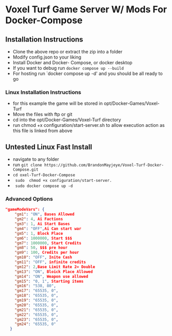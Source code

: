 # Voxel Turf Game Server W/ Mods For Docker-Compose





## Installation Instructions
- Clone the above repo or extract the zip into a folder
- Modify config.json to your liking
- Install Docker and Docker- Compose, or docker desktop
- If you want to debug run `docker compose up --build`
- For hosting run `docker compose up -d' and you should be all ready to go



### Linux Installation Instructions
- for this example the game will be stored in opt/Docker-Games/Voxel-Turf
- Move the files with ftp or git
- cd into the opt/Docker-Games/Voxel-Turf directory
- run chmod +x configuration/start-server.sh to allow execution action as this file is linked from above  



## Untested Linux Fast Install
- navigate to any folder
- run `git clone https://github.com/BrandonMayjeye/Voxel-Turf-Docker-Compose.git`
- `cd oxel-Turf-Docker-Compose`
- ` sudo  chmod +x configuration/start-server.`
- ` sudo docker compose up -d`



### Advanced Options


``` json
"gameModeVars": {
    "gm1": "ON", Bases Allowed
    "gm2": 4, Ai Factions
    "gm3": 1, Ai Start Bases
    "gm4": "OFF",Ai Can start war
    "gm5": 1, Block Place 
    "gm6": 1000000, Start $$$
    "gm7": 1000000, Start Credits
    "gm8": 50, $$$ pre hour
    "gm9": 100, Credits per hour
    "gm10": "OFF", Inite Cash
    "gm11": "OFF", infinite credits
    "gm12": 2,Base Limit Rate 2= Double
    "gm13": "ON", Bloick Place Allowed
    "gm14": "ON", Weapon use allowed
    "gm15": "0, 1", Starting items
    "gm16": "538, 80",
    "gm17": "65535, 0",
    "gm18": "65535, 0",
    "gm19": "65535, 0",
    "gm20": "65535, 0",
    "gm21": "65535, 0",
    "gm22": "65535, 0",
    "gm23": "65535, 0",
    "gm24": "65535, 0"
  }
  ```